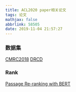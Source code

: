 ```yaml
---
title: ACL2020 paper相关论文
tags: 论文
mathjax: false
abbrlink: 58505
date: 2019-11-04 21:57:27
---
```


### 数据集
[CMRC2018](https://arxiv.xilesou.top/pdf/1810.07366.pdf)
[DRCD](https://arxiv.xilesou.top/ftp/arxiv/papers/1806/1806.00920.pdf)
### Rank
[Passage Re-ranking with BERT](https://arxiv.xilesou.top/pdf/1901.04085.pdf)
